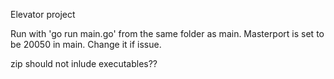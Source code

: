 Elevator project

Run with 'go run main.go' from the same folder as main. 
Masterport is set to be 20050 in main. Change it if issue.

zip should not inlude executables??
